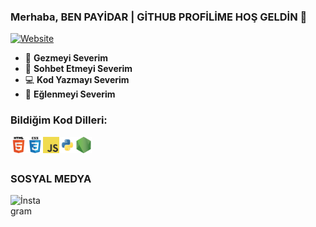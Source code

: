 ### Merhaba, BEN PAYİDAR | GİTHUB PROFİLİME HOŞ GELDİN 👋
[![Website](https://img.shields.io/website?label=PayidarKadir&style=for-the-badge&url=http%3A%2F%2Fpayidarkadir.glitch.me)](https://codestackr.com)

- 🌙 **Gezmeyi Severim**
- 🌸 **Sohbet Etmeyi Severim**
- 💻 **Kod Yazmayı Severim**
- 🥅 **Eğlenmeyi Severim**

### Bildiğim Kod Dilleri:

[<img align="left" alt="HTML5" width="26px" src="https://raw.githubusercontent.com/github/explore/80688e429a7d4ef2fca1e82350fe8e3517d3494d/topics/html/html.png" />]("https://instagram.com/06kadirx")
[<img align="left" alt="CSS3" width="26px" src="https://raw.githubusercontent.com/github/explore/80688e429a7d4ef2fca1e82350fe8e3517d3494d/topics/css/css.png" />]("https://instagram.com/06kadirx")
[<img align="left" alt="JavaScript" width="26px" src="https://raw.githubusercontent.com/github/explore/80688e429a7d4ef2fca1e82350fe8e3517d3494d/topics/javascript/javascript.png" />]("https://instagram.com/06kadirx")
[<img align="left" alt="Python" width="26px" src="https://raw.githubusercontent.com/github/explore/80688e429a7d4ef2fca1e82350fe8e3517d3494d/topics/python/python.png" />]("https://instagram.com/06kadirx")
[<img align="left" alt="Node.js" width="26px" src="https://raw.githubusercontent.com/github/explore/80688e429a7d4ef2fca1e82350fe8e3517d3494d/topics/nodejs/nodejs.png" />]("https://instagram.com/06kadirx")

<br />
<br />


### SOSYAL MEDYA 


<a href="https://instagram.com/06kadirx"><img align="left" alt="İnstagram" width="50px" src="https://i.pinimg.com/originals/63/9b/3d/639b3dafb544d6f061fcddd2d6686ddb.png"></a>
